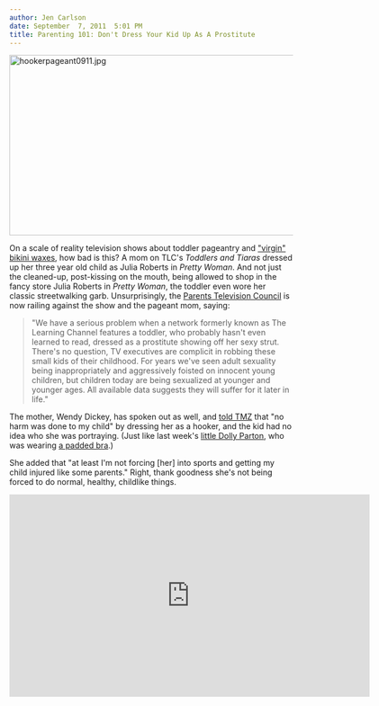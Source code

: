 ```yaml
---
author: Jen Carlson
date: September  7, 2011  5:01 PM
title: Parenting 101: Don't Dress Your Kid Up As A Prostitute
---
```


<p><span class="mt-enclosure mt-enclosure-image" style="display: inline;"> <img alt="hookerpageant0911.jpg" src="https://web.archive.org/web/20120118133001im_/http://gothamist.com/attachments/arts_jen/hookerpageant0911.jpg" width="640" height="321" class="image-none"> </span></p>

<p>On a scale of reality television shows about toddler pageantry and <a href="https://web.archive.org/web/20120118133001/http://gothamist.com/2008/08/15/virgin_bikini_waxing_now_popular_fo.php">&quot;virgin&quot; bikini waxes</a>, how bad is this? A mom on TLC&apos;s <em>Toddlers and Tiaras</em> dressed up her three year old child as Julia Roberts in <em>Pretty Woman</em>. And not just the cleaned-up, post-kissing on the mouth, being allowed to shop in the fancy store Julia Roberts in <em>Pretty Woman</em>, the toddler even wore her classic streetwalking garb. Unsurprisingly, the <a href="https://web.archive.org/web/20120118133001/http://www.parentstv.org/">Parents Television Council</a> is now railing against the show and the pageant mom, saying:</p>

<blockquote>&quot;We have a serious problem when a network formerly known as The Learning Channel features a toddler, who probably hasn&apos;t even learned to read, dressed as a prostitute showing off her sexy strut. There&apos;s no question, TV executives are complicit in robbing these small kids of their childhood. For years we&apos;ve seen adult sexuality being inappropriately and aggressively foisted on innocent young children, but children today are being sexualized at younger and younger ages. All available data suggests they will suffer for it later in life.&quot;</blockquote>

<p>The mother, Wendy Dickey, has spoken out as well, and <a href="https://web.archive.org/web/20120118133001/http://www.tmz.com/2011/09/07/toddlers-and-tiaras-mother-mom-wendy-dickey-daughter-child-baby-hooker-prostitute-outfit-julia-roberts-pretty-woman/">told TMZ</a> that &quot;no harm was done to my child&quot; by dressing her as a hooker, and the kid had no idea who she was portraying. (Just like last week&apos;s <a href="https://web.archive.org/web/20120118133001/http://www.washingtonpost.com/blogs/celebritology/post/dolly-parton-the-4-year-old-version-on-toddlers-and-tiaras/2011/09/01/gIQARjy4uJ_blog.html">little Dolly Parton</a>, who was wearing <a href="https://web.archive.org/web/20120118133001/http://gothamist.com/2011/03/26/who_wouldnt_get_their_7-year-old_a.php">a padded bra</a>.) </p>

<p>She added that &quot;at least I&apos;m not forcing [her] into sports and getting my child injured like some parents.&quot; Right, thank goodness she&apos;s not being forced to do normal, healthy, childlike things.</p>

<center><iframe id="dit-video-embed" width="640" height="360" src="https://web.archive.org/web/20120118133001if_/http://static.discoverymedia.com/videos/components/tlc/7638524e8e0600eac6ed8e055452774054a5871f/snag-it-player.html?auto=no" frameborder="0" scrolling="no" allowtransparency="true"></iframe></center>